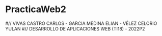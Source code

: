 # PracticaWeb2
#// VIVAS CASTRO CARLOS - GARCIA MEDINA ELIAN - VÉLEZ CELORIO YULAN
#// DESARROLLO DE APLICACIONES WEB (TI18) - 2022P2

